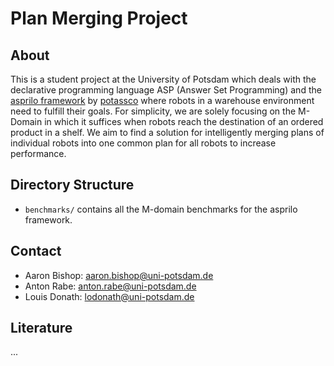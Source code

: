 # Plan Merging Project

## About
This is a student project at the University of Potsdam which deals with the declarative programming language ASP (Answer Set Programming) and the [asprilo framework](https://potassco.org/asprilo/) by [potassco](https://potassco.org) where robots in a warehouse environment need to fulfill their goals. For simplicity, we are solely focusing on the M-Domain in which it suffices when robots reach the destination of an ordered product in a shelf. 
We aim to find a solution for intelligently merging plans of individual robots into one common plan for all robots to increase performance.

## Directory Structure
- `benchmarks/` contains all the M-domain benchmarks for the asprilo framework.

## Contact
- Aaron Bishop: aaron.bishop@uni-potsdam.de
- Anton Rabe: anton.rabe@uni-potsdam.de
- Louis Donath: lodonath@uni-potsdam.de

## Literature
...
